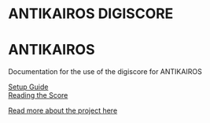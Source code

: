 # ANTIKAIROS DIGISCORE
<h1> ANTIKAIROS</h1>

Documentation for the use of the digiscore for ANTIKAIROS

<a href="https://matralab.github.io/ANTIKAIROS_DOCS/setup"> Setup Guide</a> <br>
<a href="https://matralab.github.io/ANTIKAIROS_DOCS/reading"> Reading the Score</a> <br>



 <a href="https://matralab.github.io/ANTIKAIROS_DOCS/"> Read more about the project here </a>
